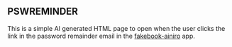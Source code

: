 ## PSWREMINDER

This is a simple AI generated HTML page to open when the user clicks the link in the password remainder email
in the [fakebook-ainiro](https://github.com/AlexErdei73/fakebook-ainiro) app.
